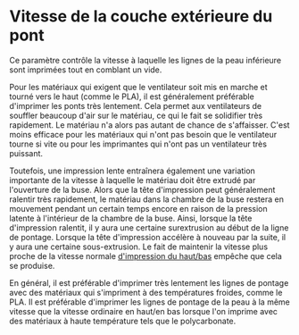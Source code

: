 Vitesse de la couche extérieure du pont
===

Ce paramètre contrôle la vitesse à laquelle les lignes de la peau inférieure sont imprimées tout en comblant un vide.

Pour les matériaux qui exigent que le ventilateur soit mis en marche et tourné vers le haut (comme le PLA), il est généralement préférable d'imprimer les ponts très lentement. Cela permet aux ventilateurs de souffler beaucoup d'air sur le matériau, ce qui le fait se solidifier très rapidement. Le matériau n'a alors pas autant de chance de s'affaisser. C'est moins efficace pour les matériaux qui n'ont pas besoin que le ventilateur tourne si vite ou pour les imprimantes qui n'ont pas un ventilateur très puissant.

Toutefois, une impression lente entraînera également une variation importante de la vitesse à laquelle le matériau doit être extrudé par l'ouverture de la buse. Alors que la tête d'impression peut généralement ralentir très rapidement, le matériau dans la chambre de la buse restera en mouvement pendant un certain temps encore en raison de la pression latente à l'intérieur de la chambre de la buse. Ainsi, lorsque la tête d'impression ralentit, il y aura une certaine surextrusion au début de la ligne de pontage. Lorsque la tête d'impression accélère à nouveau par la suite, il y aura une certaine sous-extrusion. Le fait de maintenir la vitesse plus proche de la vitesse normale [d'impression du haut/bas](../speed/speed_topbottom.md) empêche que cela se produise.

En général, il est préférable d'imprimer très lentement les lignes de pontage avec des matériaux qui s'impriment à des températures froides, comme le PLA. Il est préférable d'imprimer les lignes de pontage de la peau à la même vitesse que la vitesse ordinaire en haut/en bas lorsque l'on imprime avec des matériaux à haute température tels que le polycarbonate.
